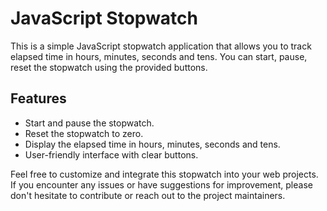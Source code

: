 # JavaScript Stopwatch

This is a simple JavaScript stopwatch application that allows you to track elapsed time in hours, minutes, seconds and tens. You can start, pause, reset the stopwatch using the provided buttons.

## Features

- Start and pause the stopwatch.
- Reset the stopwatch to zero.
- Display the elapsed time in hours, minutes, seconds and tens.
- User-friendly interface with clear buttons.

Feel free to customize and integrate this stopwatch into your web projects. If you encounter any issues or have suggestions for improvement, please don't hesitate to contribute or reach out to the project maintainers.

